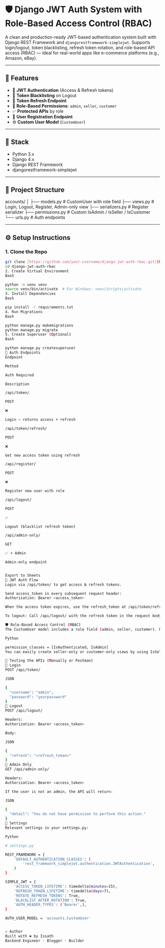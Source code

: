# 🛡️ Django JWT Auth System with Role-Based Access Control (RBAC)

A clean and production-ready JWT-based authentication system built with Django REST Framework and `djangorestframework-simplejwt`.
Supports login/logout, token blacklisting, refresh token rotation, and role-based API access (RBAC) — ideal for real-world apps like e-commerce platforms (e.g., Amazon, eBay).

---

## 🚀 Features

- 🔐 **JWT Authentication** (Access & Refresh tokens)
- 🧠 **Token Blacklisting** on Logout
- 🔄 **Token Refresh Endpoint**
- 👤 **Role-Based Permissions**: `admin`, `seller`, `customer`
- ✅ **Protected APIs** by role
- 📝 **User Registration Endpoint**
- ⚙️ **Custom User Model** (`CustomUser`)

---

## 🧰 Stack

- Python 3.x
- Django 4.x
- Django REST Framework
- djangorestframework-simplejwt

---

## 📁 Project Structure

accounts/
│
├── models.py         # CustomUser with role field
├── views.py          # Login, Logout, Register, Admin-only view
├── serializers.py    # Register serializer
├── permissions.py    # Custom IsAdmin / IsSeller / IsCustomer
└── urls.py           # Auth endpoints


---

## ⚙️ Setup Instructions

### 1. Clone the Repo

```bash
git clone [https://github.com/your-username/django-jwt-auth-rbac.git](https://github.com/your-username/django-jwt-auth-rbac.git)
cd django-jwt-auth-rbac
2. Create Virtual Environment
Bash

python -m venv venv
source venv/bin/activate  # For Windows: venv\Scripts\activate
3. Install Dependencies
Bash

pip install -r requirements.txt
4. Run Migrations
Bash

python manage.py makemigrations
python manage.py migrate
5. Create Superuser (Optional)
Bash

python manage.py createsuperuser
🔑 Auth Endpoints
Endpoint

Method

Auth Required

Description

/api/token/

POST

❌

Login — returns access + refresh

/api/token/refresh/

POST

❌

Get new access token using refresh

/api/register/

POST

❌

Register new user with role

/api/logout/

POST

✅

Logout (blacklist refresh token)

/api/admin-only/

GET

✅ + Admin

Admin-only endpoint


Export to Sheets
🔐 JWT Auth Flow
Login via /api/token/ to get access & refresh tokens.

Send access_token in every subsequent request header:
Authorization: Bearer <access_token>

When the access token expires, use the refresh_token at /api/token/refresh/ to obtain a new access token.

To logout: Call /api/logout/ with the refresh token in the request body.

🛡️ Role-Based Access Control (RBAC)
The CustomUser model includes a role field (admin, seller, customer). Protected views leverage custom permissions:

Python

permission_classes = [IsAuthenticated, IsAdmin]
You can easily create seller-only or customer-only views by using IsSeller or IsCustomer permissions respectively.

🧪 Testing the APIs (Manually or Postman)
🔐 Login
POST /api/token/

JSON

{
  "username": "admin",
  "password": "yourpassword"
}
🛑 Logout
POST /api/logout/

Headers:
Authorization: Bearer <access_token>

Body:

JSON

{
  "refresh": "<refresh_token>"
}
👮 Admin Only
GET /api/admin-only/

Headers:
Authorization: Bearer <access_token>

If the user is not an admin, the API will return:

JSON

{
  "detail": "You do not have permission to perform this action."
}
📌 Settings
Relevant settings in your settings.py:

Python

# settings.py

REST_FRAMEWORK = {
    'DEFAULT_AUTHENTICATION_CLASSES': (
        'rest_framework_simplejwt.authentication.JWTAuthentication',
    )
}

SIMPLE_JWT = {
    'ACCESS_TOKEN_LIFETIME': timedelta(minutes=15),
    'REFRESH_TOKEN_LIFETIME': timedelta(days=7),
    'ROTATE_REFRESH_TOKENS': True,
    'BLACKLIST_AFTER_ROTATION': True,
    'AUTH_HEADER_TYPES': ('Bearer',),
}

AUTH_USER_MODEL = 'accounts.CustomUser'


✍️ Author
Built with ❤️ by Issath
Backend Engineer · Blogger · Builder


